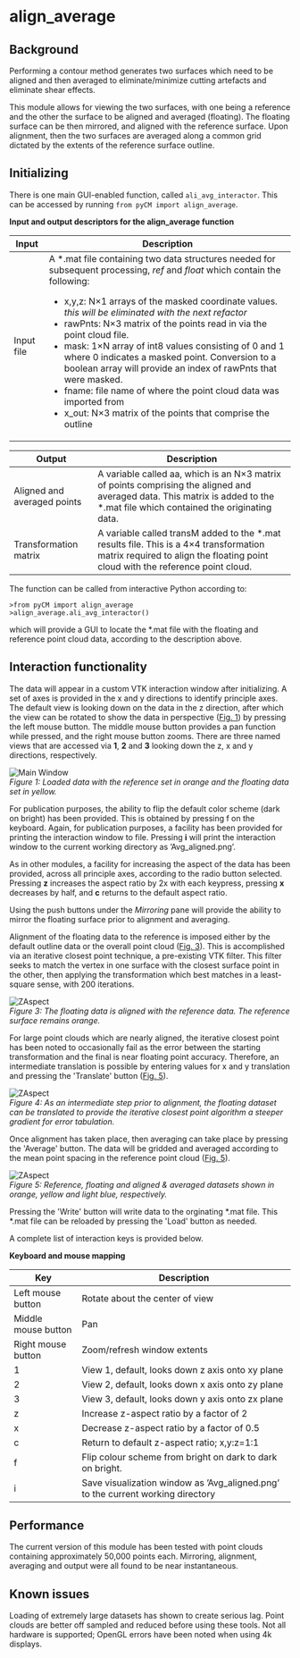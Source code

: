 # align_average

## Background
Performing a contour method generates two surfaces which need to be aligned and then averaged to eliminate/minimize cutting artefacts and eliminate shear effects.

This module allows for viewing the two surfaces, with one being a reference and the other the surface to be aligned and averaged (floating). The floating surface can be then mirrored, and aligned with the reference surface. Upon alignment, then the two surfaces are averaged along a common grid dictated by the extents of the reference surface outline.

## Initializing
There is one main GUI-enabled function, called `ali_avg_interactor`. This can be accessed by running `from pyCM import align_average`.

**Input and output descriptors for the align_average function**

Input | Description
---  |---
Input file	| A *.mat file containing two data structures needed for subsequent processing, *ref* and *float* which contain the following:<ul><li>x,y,z: N×1 arrays of the masked coordinate values. *this will be eliminated with the next refactor*</li><li>rawPnts: N×3 matrix of the points read in via the point cloud file.</li><li>mask: 1×N array of int8 values consisting of 0 and 1 where 0 indicates a masked point. Conversion to a boolean array will provide an index of rawPnts that were masked.</li><li>fname: file name of where the point cloud data was imported from </li><li>x_out: N×3 matrix of the points that comprise the outline</li></ul> 

Output | Description
---  |---
Aligned and averaged points | A variable called aa, which is an N×3 matrix of points comprising the aligned and averaged data. This matrix is added to the *.mat file which contained the originating data.
Transformation matrix | A variable called transM added to the *.mat results file. This is a 4×4 transformation matrix required to align the floating point cloud with the reference point cloud.

The function can be called from interactive Python according to:
~~~
>from pyCM import align_average
>align_average.ali_avg_interactor()
~~~
which will provide a GUI to locate the *.mat file with the floating and reference point cloud data, according to the description above.

##  Interaction functionality
The data will appear in a custom VTK interaction window after initializing. A set of axes is provided in the x and y directions to identify principle axes. The default view is looking down on the data in the z direction, after which the view can be rotated to show the data in perspective ([Fig. 1](#fig1)) by pressing the left mouse button. The middle mouse button provides a pan function while pressed, and the right mouse button zooms. There are three named views that are accessed via **1**, **2** and **3** looking down the z, x and y directions, respectively. 

<span>![<span>Main Window</span>](images/Avg_loaded.png)</span>  
*<a name="fig1"></a> Figure 1: Loaded data with the reference set in orange and the floating data set in yellow.*

For publication purposes, the ability to flip the default color scheme (dark on bright) has been provided. This is obtained by pressing f on the keyboard. Again, for publication purposes, a facility has been provided for printing the interaction window to file. Pressing **i** will print the interaction window to the current working directory as ’Avg_aligned.png’.

As in other modules, a facility for increasing the aspect of the data has been provided, across all principle axes, according to the radio button selected. Pressing **z** increases the aspect ratio by 2x with each keypress, pressing **x** decreases by half, and **c** returns to the default aspect ratio.

Using the push buttons under the *Mirroring* pane will provide the ability to mirror the floating surface prior to alignment and averaging.

Alignment of the floating data to the reference is imposed either by the default outline data or the overall point cloud ([Fig. 3](#fig3)). This is accomplished via an iterative closest point technique, a pre-existing VTK filter. This filter seeks to match the vertex in one surface with the closest surface point in the other, then applying the transformation which best matches in a least-square sense, with 200 iterations.

<span>![<span>ZAspect</span>](images/Avg_aligned.png)</span>  
*<a name="fig3"></a> Figure 3: The floating data is aligned with the reference data. The reference surface remains orange.*

For large point clouds which are nearly aligned, the iterative closest point has been noted to occasionally fail as the error between the starting transformation and the final is near floating point accuracy. Therefore, an intermediate translation is possible by entering values for x and y translation and pressing the 'Translate' button ([Fig. 5](#fig5)).

<span>![<span>ZAspect</span>](images/Avg_trans.png)</span>  
*<a name="fig4"></a> Figure 4: As an intermediate step prior to alignment, the floating dataset can be translated to provide the iterative closest point algorithm a steeper gradient for error tabulation.*

Once alignment has taken place, then averaging can take place by pressing the 'Average' button. The data will be gridded and averaged according to the mean point spacing in the reference point cloud ([Fig. 5](#fig5)).

<span>![<span>ZAspect</span>](images/Avg_averaged.png)</span>  
*<a name="fig5"></a> Figure 5: Reference, floating and aligned & averaged datasets shown in orange, yellow and light blue, respectively.*

Pressing the 'Write' button will write data to the orginating *.mat file. This *.mat file can be reloaded by pressing the 'Load' button as needed.

A complete list of interaction keys is provided below. 

**Keyboard and mouse mapping**

Key | Description
---  |---
Left mouse button 	|Rotate about the center of view
Middle mouse button 	|Pan
Right mouse button 	|Zoom/refresh window extents
1 	|View 1, default, looks down z axis onto xy plane
2 	|View 2, default, looks down x axis onto zy plane
3 	|View 3, default, looks down y axis onto zx plane
z 	|Increase z-aspect ratio by a factor of 2
x 	|Decrease z-aspect ratio by a factor of 0.5
c 	|Return to default z-aspect ratio; x,y:z=1:1
f 	|Flip colour scheme from bright on dark to dark on bright.
i 	|Save visualization window as ’Avg_aligned.png’ to the current working directory

## Performance
The current version of this module has been tested with point clouds containing approximately 50,000 points each. Mirroring, alignment, averaging and output were all found to be near instantaneous.


## Known issues

Loading of extremely large datasets has shown to create serious lag. Point clouds are better off sampled and reduced before using these tools. Not all hardware is supported; OpenGL errors have been noted when using 4k displays.